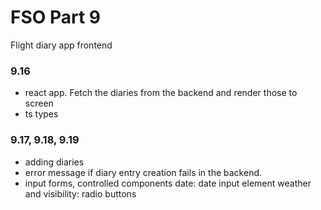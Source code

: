 # FSO Part 9

  Flight diary app frontend

### 9.16 

  - react app. Fetch the diaries from the backend and render those to screen
  - ts types

### 9.17, 9.18, 9.19

  - adding diaries
  - error message if diary entry creation fails in the backend.
  - input forms, controlled components
    date: date input element
    weather and visibility: radio buttons